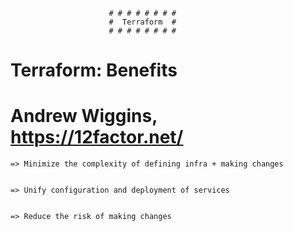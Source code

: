                           # # # # # # # #
                          #  Terraform  #
                          # # # # # # # #

# Terraform: Benefits
# Andrew Wiggins, https://12factor.net/

    => Minimize the complexity of defining infra + making changes
    

    => Unify configuration and deployment of services


    => Reduce the risk of making changes
